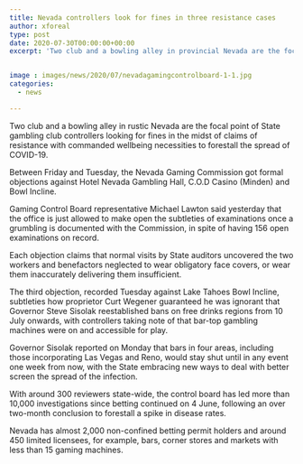 ```yaml
---
title: Nevada controllers look for fines in three resistance cases
author: xforeal 
type: post
date: 2020-07-30T00:00:00+00:00
excerpt: 'Two club and a bowling alley in provincial Nevada are the focal point of State gambling club controllers looking for fines in the midst of charges of resistance with commanded wellbeing necessities to forestall the spread of COVID-19 '


image : images/news/2020/07/nevadagamingcontrolboard-1-1.jpg
categories:
  - news

---
```

Two club and a bowling alley in rustic Nevada are the focal point of State gambling club controllers looking for fines in the midst of claims of resistance with commanded wellbeing necessities to forestall the spread of COVID-19. 

Between Friday and Tuesday, the Nevada Gaming Commission got formal objections against Hotel Nevada Gambling Hall, C.O.D Casino (Minden) and Bowl Incline. 

Gaming Control Board representative Michael Lawton said yesterday that the office is just allowed to make open the subtleties of examinations once a grumbling is documented with the Commission, in spite of having 156 open examinations on record. 

Each objection claims that normal visits by State auditors uncovered the two workers and benefactors neglected to wear obligatory face covers, or wear them inaccurately delivering them insufficient. 

The third objection, recorded Tuesday against Lake Tahoes Bowl Incline, subtleties how proprietor Curt Wegener guaranteed he was ignorant that Governor Steve Sisolak reestablished bans on free drinks regions from 10 July onwards, with controllers taking note of that bar-top gambling machines were on and accessible for play. 

Governor Sisolak reported on Monday that bars in four areas, including those incorporating Las Vegas and Reno, would stay shut until in any event one week from now, with the State embracing new ways to deal with better screen the spread of the infection. 

With around 300 reviewers state-wide, the control board has led more than 10,000 investigations since betting continued on 4 June, following an over two-month conclusion to forestall a spike in disease rates. 

Nevada has almost 2,000 non-confined betting permit holders and around 450 limited licensees, for example, bars, corner stores and markets with less than 15 gaming machines.